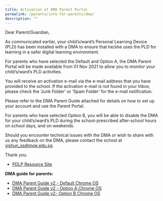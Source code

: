 ```yaml
---
title: Activation of DMA Parent Portal
permalink: /parents/info-for-parents/dma/
description: ""
---
```

Dear Parent/Guardian,

As communicated earlier, your child’s/ward’s Personal Learning Device (PLD) has been installed with a DMA to ensure that he/she uses the PLD for learning in a safer digital learning environment.

For parents who have selected the Default and Option A, the DMA Parent Portal will be made available from 01 Nov 2021 to allow you to monitor your child’s/ward’s PLD activities.

You will receive an activation e-mail via the e-mail address that you have provided to the school. If the activation e-mail is not found in your Inbox, please check the ‘Junk Folder’ or ‘Spam Folder’ for the e-mail notification.

Please refer to the DMA Parent Guide attached for details on how to set up your account and use the Parent Portal.

For parents who have selected Option B, you will be able to disable the DMA for your child’s/ward’s PLD during the school-prescribed after-school hours on school days, and on weekends.

Should you encounter technical issues with the DMA or wish to share with us any feedback on the DMA, please contact the school at [yishun_ss@moe.edu.sg](mailto:yishun_ss@moe.edu.sg).

Thank you.

* [PDLP Resource Site](/parents/pdlp/)


**DMA guide for parents:**
* [DMA Parent Guide v2 - Default Chrome OS](/files/HBL/DMA%20Parent%20Guide%20v2%20-%20Default%20Chrome%20OS.pdf)
* [DMA Parent Guide v2 - Option A Chrome OS](/files/HBL/DMA%20Parent%20Guide%20v2%20-%20Option%20A%20Chrome%20OS.pdf)
* [DMA Parent Guide v2- Option B Chrome OS](/files/HBL/DMA%20Parent%20Guide%20v2-%20Option%20B%20Chrome%20OS.pdf)
